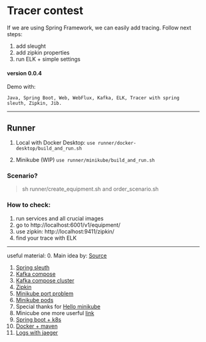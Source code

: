 # Tracer contest

If we are using Spring Framework, we can easily add tracing. 
Follow next steps:  
1. add sleught
2. add zipkin properties
3. run ELK + simple settings

#### version 0.0.4

Demo with:

`
Java, Spring Boot, Web, WebFlux, Kafka, ELK, Tracer with spring sleuth, Zipkin, Jib.
`

--- 

## Runner
1. Local with Docker Desktop:
`use runner/docker-desktop/build_and_run.sh`

2. Minikube (WIP)
`use runner/minikube/build_and_run.sh`

### Scenario?   
> sh runner/create_equipment.sh and order_scenario.sh 

### How to check:
1. run services and all crucial images  
2. go to http://localhost:6001/v1/equipment/ 
3. use zipkin: http://localhost:9411/zipkin/
4. find your trace with ELK

---

useful material:
0. Main idea by: [Source](https://cassiomolin.com/2019/06/30/log-aggregation-with-spring-boot-elastic-stack-and-docker/) 
1. [Spring sleuth](https://spring.io/projects/spring-cloud-sleuth)
2. [Kafka compose](https://github.com/conduktor/kafka-stack-docker-compose/blob/master/zk-single-kafka-single.yml) 
3. [Kafka compose cluster](https://www.baeldung.com/ops/kafka-docker-setup)   
4. [Zipkin](https://github.com/openzipkin-attic/docker-zipkin/blob/master/prometheus/prometheus.yml) 
5. [Minikube port problem](https://rtfm.co.ua/en/kubernetes-spec-ports0-nodeport-forbidden-may-not-be-used-when-type-is-clusterip-2/) 
6. [Minikube pods](https://kubernetes.io/docs/tasks/configure-pod-container/translate-compose-kubernetes/)   
7. Special thanks for [Hello minikube](https://itnext.io/goodbye-docker-desktop-hello-minikube-3649f2a1c469)  
8. Minicube one more userful [link](https://kubernetes.io/ru/docs/tutorials/hello-minikube/)  
9. [Spring boot + k8s](https://blog.nebrass.fr/playing-with-spring-boot-on-kubernetes/)  
10. [Docker + maven](https://medium.com/swlh/build-a-docker-image-using-maven-and-spring-boot-58147045a400) 
11. [Logs with jaeger](https://logz.io/blog/jaeger-and-the-elk-stack/) 
